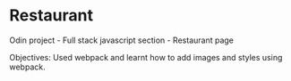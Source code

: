 # Restaurant
Odin project - Full stack javascript section - Restaurant page

Objectives: Used webpack and learnt how to add images and styles using webpack.
